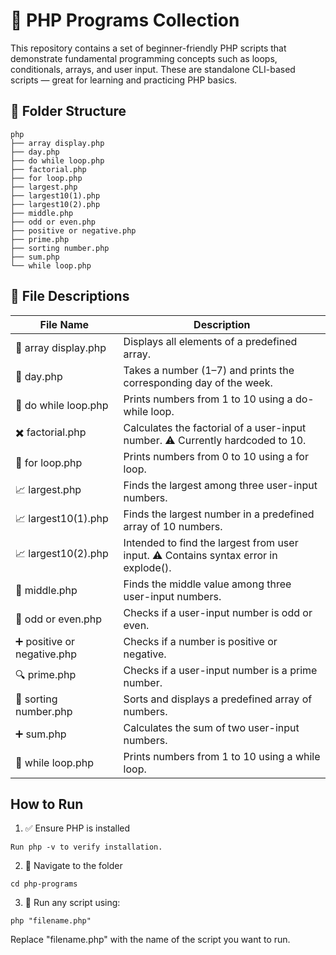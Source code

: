 # 🐘 PHP Programs Collection

This repository contains a set of beginner-friendly PHP scripts that demonstrate fundamental programming concepts such as loops, conditionals, arrays, and user input. These are standalone CLI-based scripts — great for learning and practicing PHP basics.

## 📁 Folder Structure

```
php
├── array display.php
├── day.php
├── do while loop.php
├── factorial.php
├── for loop.php
├── largest.php
├── largest10(1).php
├── largest10(2).php
├── middle.php
├── odd or even.php
├── positive or negative.php
├── prime.php
├── sorting number.php
├── sum.php
└── while loop.php
```

## 📄 File Descriptions

|File Name | Description |
| -------- | ------------|
|🧾 array display.php | Displays all elements of a predefined array. |
📆 day.php |	Takes a number (1–7) and prints the corresponding day of the week.
🔁 do while loop.php |	Prints numbers from 1 to 10 using a do-while loop.
✖️ factorial.php |	Calculates the factorial of a user-input number. ⚠️ Currently hardcoded to 10.
🔢 for loop.php	| Prints numbers from 0 to 10 using a for loop.
📈 largest.php |	Finds the largest among three user-input numbers.
📈 largest10(1).php	| Finds the largest number in a predefined array of 10 numbers.
📈 largest10(2).php	| Intended to find the largest from user input. ⚠️ Contains syntax error in explode().
📍 middle.php |	Finds the middle value among three user-input numbers.
🔢 odd or even.php |	Checks if a user-input number is odd or even.
➕ positive or negative.php |	Checks if a number is positive or negative.
🔍 prime.php |	Checks if a user-input number is a prime number.
🔀 sorting number.php |	Sorts and displays a predefined array of numbers.
➕ sum.php |	Calculates the sum of two user-input numbers.
🔄 while loop.php	| Prints numbers from 1 to 10 using a while loop.


## How to Run
1. ✅ Ensure PHP is installed
```
Run php -v to verify installation.
```
2. 📂 Navigate to the folder
```
cd php-programs
```
3. 🏃 Run any script using:
```
php "filename.php"
```
Replace "filename.php" with the name of the script you want to run.

